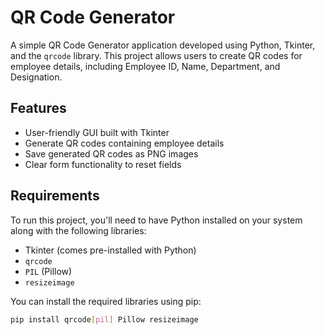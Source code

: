 # QR Code Generator

A simple QR Code Generator application developed using Python, Tkinter, and the `qrcode` library. This project allows users to create QR codes for employee details, including Employee ID, Name, Department, and Designation.

## Features

- User-friendly GUI built with Tkinter
- Generate QR codes containing employee details
- Save generated QR codes as PNG images
- Clear form functionality to reset fields

## Requirements

To run this project, you'll need to have Python installed on your system along with the following libraries:

- Tkinter (comes pre-installed with Python)
- `qrcode`
- `PIL` (Pillow)
- `resizeimage`

You can install the required libraries using pip:

```bash
pip install qrcode[pil] Pillow resizeimage
